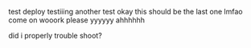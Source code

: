 test deploy
testiiing
another test
okay this should be the last one lmfao
come on wooork please
yyyyyy
ahhhhhh

did i properly trouble shoot?
